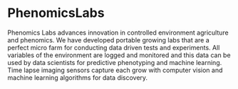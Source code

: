 # PhenomicsLabs
Phenomics Labs advances innovation in controlled environment agriculture and phenomics. We have developed portable growing labs that are a perfect micro farm for conducting data driven tests and experiments. All variables of the environment are logged and monitored and this data can be used by data scientists for predictive phenotyping and machine learning. Time lapse imaging sensors capture each grow with computer vision and machine learning algorithms for data discovery.
